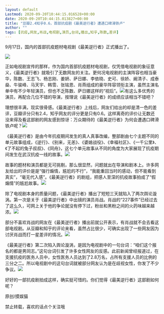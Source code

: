 ```yaml
---
layout: default
Lastmod: 2020-09-20T10:44:15.016528+00:00
date: 2020-09-20T10:44:15.013827+00:00
title: "豆瓣2.4知乎0.6，首部抗疫剧《最美逆行者》遭遇口碑滑铁卢"
author: ""
tags: [抗疫,网友,肖战,电视剧,演员,台词,播出,知乎,陈数,差评]
---
```


9月17日，国内的首部抗疫题材电视剧《最美逆行者》正式播出了。

![](https://images.weserv.nl/?url=http%3A//image.uc.cn/s/wemedia/s/upload/2020/76fff6eadda205c5bbc6196c8b4c954d.png)

正如电视剧宣传的那样，作为国内首部抗疫题材电视剧，仅凭借电视剧的象征意义，《最美逆行者》就吸引了无数网友的关注。更何况电视剧的主演阵容也相当豪华，陈数、王志飞、杨志刚、姜妍、萨日娜、李依晓、史可、徐娇、阚清子、成泰燊、牛骏峰、马天宇、韩雪、张铭恩、肖燕组成的豪华阵容领衔主演，虽然主演名单中有不少年轻演员，但也不乏陈数、萨日娜这样的“视后”。![](https://images.weserv.nl/?url=http%3A//image.uc.cn/s/wemedia/s/upload/2020/dbbe854bfedd156b6de11968fd42f8c0.png)有这么多优秀的演员，再配合几位不错的导演，按理说《最美逆行者》的成绩应该相当不错吧？

理想很丰满，现实很骨感。《最美逆行者》上线后，网友们给出的却是清一色的差评，豆瓣评分只有2.4，知乎网友的评分更是只有0.6。这样离奇的评价让无数还没来得及看这部剧的网友感到惊讶：万众期待的《最美逆行者》为何会遭遇口碑滑铁卢呢？![](https://images.weserv.nl/?url=http%3A//image.uc.cn/s/wemedia/s/upload/2020/ce3e7ea2b8b09243ccf9a06eaa26cda1.png)

《最美逆行者》是由今年抗疫期间发生的真人真事改编，整部剧由七个主题不同的单元故事组成，《逆行》、《别来，无恙》、《婆媳战役》、《幸福社区》、《一千公里》、《了不起的兔子叔叔》、《同舟》，这七个单元故事从不同的角度为大家展现了抗疫期间发生在武汉抗疫一线的故事。![](https://images.weserv.nl/?url=http%3A//image.uc.cn/s/wemedia/s/upload/2020/d1c75e4bcd673d3247bad780147ecc45.png)

故事的题材和演员都是无可挑剔，那么很显然，问题就出在导演和剧本上。许多网友给出的评价是是“强行煽情，尴尬的不行”，“我能重回当时的感动，但不能看到真实”，“毫无代入感”。《最美逆行者》的剧组，把感人至深的抗疫故事拍成了“假煽情”的尴尬故事。![](https://images.weserv.nl/?url=http%3A//image.uc.cn/s/wemedia/s/upload/2020/c14a372156176ed3ad92736a2f680b8e.png)

除了电视剧本身的质量问题，《最美逆行者》播出了短短三天就陷入了两次舆论漩涡。第一次是关于《最美逆行者》中出镜的演员肖战。肖战的“227事件”已经过去了这么久，可网上关于他的争论就没有停下过，粉丝和黑粉之间的火药味越来越浓。![](https://images.weserv.nl/?url=http%3A//image.uc.cn/s/wemedia/s/upload/2020/efec2256dbd695a9c45318bd3883df58.png)

部分不喜欢肖战的网友在《最美逆行者》播出前就公开表示，有肖战就不会去看这部电视剧。从豆瓣和知乎的评论来看，虽然占比很少，可确实出现了一些网友因为讨厌肖战而打一星差评的情况。![](https://images.weserv.nl/?url=http%3A//image.uc.cn/s/wemedia/s/upload/2020/44d5bc400273aa95a594c37753a19a51.png)

《最美逆行者》第二次陷入舆论漩涡，是因为电视剧中的一句台词：“咱们这个报名的都是男同志。”这句台词引发了许多女性网友的反感。此前新闻曾经报道过，在支援抗疫的医务人员中，女性医务人员达到了2.8万名，占所有支援人员的比例的三分之二。所以电视剧中的这句台词就被部分网友认为是在歧视女性，你发了不少争议。![](https://images.weserv.nl/?url=http%3A//image.uc.cn/s/wemedia/s/upload/2020/b55cbe11883315ef6f68b38190bb56de.png)

好好的一部抗疫剧拍成这样，确实挺可惜的。你们觉得《最美逆行者》这部剧如何呢？

原创/摸娱猫

禁止转载，喜欢的话点个关注哦

